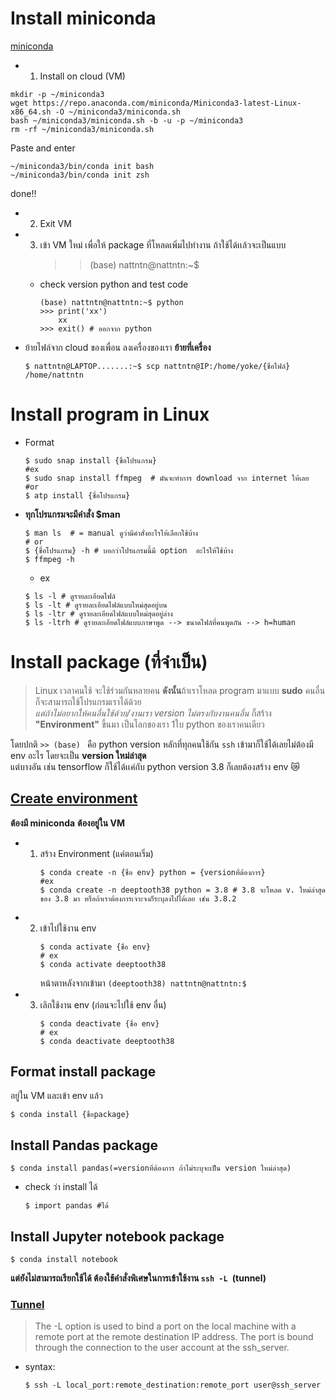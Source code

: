 # Install miniconda
[miniconda](https://docs.anaconda.com/free/miniconda/)
- 1. Install on cloud (VM)
```
mkdir -p ~/miniconda3
wget https://repo.anaconda.com/miniconda/Miniconda3-latest-Linux-x86_64.sh -O ~/miniconda3/miniconda.sh
bash ~/miniconda3/miniconda.sh -b -u -p ~/miniconda3
rm -rf ~/miniconda3/miniconda.sh
```
Paste and enter
```
~/miniconda3/bin/conda init bash
~/miniconda3/bin/conda init zsh
```
done!!
- 2. Exit VM
- 3. เข้า VM ใหม่ เพื่อให้ package ที่โหลดเพิ่มไปทำงาน
     ถ้าใช้ได้เเล้วจะเป็นแบบ
     >> (base) nattntn@nattntn:~$
   - check version python and test code
     ```
     (base) nattntn@nattntn:~$ python
     >>> print('xx')
         xx
     >>> exit() # ออกจาก python
     ```
- ย้ายไฟล์จาก cloud ของเพื่อน ลงเครื่องของเรา
  **ย้ายที่เครื่อง**
  ```
  $ nattntn@LAPTOP.......:~$ scp nattntn@IP:/home/yoke/{ชื่อไฟล์} /home/nattntn
  ```

# Install program in Linux 
- Format
  ```
  $ sudo snap install {ชื่อโปรแกรม}
  #ex
  $ sudo snap install ffmpeg  # มันจะทำการ download จาก internet ให้เลย
  #or
  $ atp install {ชื่อโปรแกรม}
  ```
- **ทุกโปรแกรมจะมีคำสั่ง $man**
  ```
  $ man ls  # = manual ดูว่ามีคำสั่งอะไรให้เลือกใช้บ้าง
  # or
  $ {ชื่อโปรแกรม} -h # บอกว่าโปรแกรมนี้มี option  อะไรให้ใช้บ้าง
  $ ffmpeg -h
  ```
  - ex
  ```
  $ ls -l # ดูรายละเอียดไฟล์
  $ ls -lt # ดูรายละเอียดไฟล์แบบใหม่สุดอยู่บน
  $ ls -ltr # ดูรายละเอียดไฟล์แบบใหม่สุดอยู่ล่าง
  $ ls -ltrh # ดูรายละเอียดไฟล์แบบภาษาพูด --> ขนาดไฟล์ที่คนพูดกัน --> h=human
  ```
# Install package (ที่จำเป็น)
> Linux เวลาคนใช้ จะใช้ร่วมกันหลายคน **ดังนั้น**ถ้าเราโหลด program มาแบบ **sudo** คนอื่นก็จะสามารถใช้โปรแกรมเราได้ด้วย  
> *แต่ถ้าไม่อยากให้คนอื่นใช้ด้วย/งานเรา version ไม่ตรงกับงานคนอื่น* ก็สร้าง **"Environment"** ขึ้นมา เป็นโลกของเรา 1ใบ python ของเราคนเดียว

โดยปกติ
```>> (base) ```  คือ python version หลักที่ทุกคนใช้กัน ```ssh``` เข้ามาก็ใช้ได้เลยไม่ต้องมี env อะไร โดยจะเป็น **version ใหม่ล่าสุด**  
แต่บางอัน เช่น tensorflow ก็ใช้ได้เเค่กับ python version 3.8 ก็เลยต้องสร้าง env 😿

## [Create environment](https://conda.io/projects/conda/en/latest/user-guide/tasks/manage-environments.html#activating-an-environment)
**ต้องมี miniconda** **ต้องอยู่ใน VM**  
- 1. สร้าง Environment (แค่ตอนเริ่ม)
     ```
     $ conda create -n {ชื่อ env} python = {versionที่ต้องการ}
     #ex
     $ conda create -n deeptooth38 python = 3.8 # 3.8 จะโหลด v. ใหม่ล่าสุดของ 3.8 มา หรือถ้าเราต้องการเจาะจงก็ระบุลงไปได้เลย เช่น 3.8.2
     ```
- 2. เข้าไปใช้งาน env
       ```
       $ conda activate {ชื่อ env}
       # ex
       $ conda activate deeptooth38
       ```
       หน้าตาหลังจากเข้ามา ```(deeptooth38) nattntn@nattntn:$```
- 3. เลิกใช้งาน env (ก่อนจะไปใช้ env อื่น)
      ```
      $ conda deactivate {ชื่อ env}
      # ex
      $ conda deactivate deeptooth38
       ```
## Format install package
อยู่ใน VM และเข้า env แล้ว
```
$ conda install {ชื่อpackage}
```

## Install Pandas package
```
$ conda install pandas(=versionที่ต้องการ ถ้าไม่ระบุจะเป็น version ใหม่ล่าสุด)
```
- check ว่า install ได้
  ```
  $ import pandas #ได้
  ```
## Install Jupyter notebook package
```
$ conda install notebook
```
**แต่ยังไม่สามารถเรียกใช้ได้ ต้องใช้คำสั่งพิเศษในการเข้าใช้งาน ```ssh -L ```(tunnel)**
### [Tunnel](https://www.techtarget.com/searchsecurity/tutorial/How-to-use-SSH-tunnels-to-cross-network-boundaries#:~:text=The%20%2DL%20option%20is%20used,to%20access%20a%20remote%20resource.)
> The -L option is used to bind a port on the local machine with a remote port at the remote destination IP address. The port is bound through the connection to the user account at the ssh_server.

- syntax:
  ```
  $ ssh -L local_port:remote_destination:remote_port user@ssh_server
  ```
  
       
  
  
  
  
  
  
     

